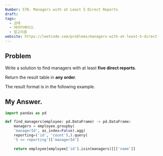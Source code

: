```yaml
---
Number: 570. Managers with at Least 5 Direct Reports
draft: 
tags:
  - 코테
  - 데이터베이스
  - 알고리즘
website: https://leetcode.com/problems/managers-with-at-least-5-direct-reports/description/?envType=study-plan-v2&envId=top-sql-50
---
```

## Problem

Write a solution to find managers with at least **five direct reports**.

Return the result table in **any order**.

The result format is in the following example.

## My Answer.
```python
import pandas as pd

def find_managers(employee: pd.DataFrame) -> pd.DataFrame:
	managers = employee.groupby(
	'managerId', as_index=False).agg(
	reporting=('id', 'count'),).query(
	'5 <= reporting')['managerId']
	
	return employee[employee['id'].isin(managers)][['name']]
```
